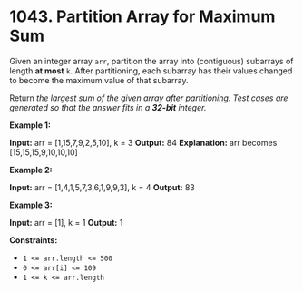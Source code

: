 # 1043. Partition Array for Maximum Sum 

Given an integer array `arr`, partition the array into (contiguous) subarrays of length **at most** `k`. After partitioning, each subarray has their values changed to become the maximum value of that subarray.

Return _the largest sum of the given array after partitioning. Test cases are generated so that the answer fits in a **32-bit** integer._

**Example 1:**

**Input:** arr = [1,15,7,9,2,5,10], k = 3
**Output:** 84
**Explanation:** arr becomes [15,15,15,9,10,10,10]

**Example 2:**

**Input:** arr = [1,4,1,5,7,3,6,1,9,9,3], k = 4
**Output:** 83

**Example 3:**

**Input:** arr = [1], k = 1
**Output:** 1

**Constraints:**

- `1 <= arr.length <= 500`
- `0 <= arr[i] <= 109`
- `1 <= k <= arr.length`
